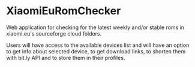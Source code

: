 # XiaomiEuRomChecker
Web application for checking for the latest weekly and/or stable roms in xiaomi.eu's sourceforge cloud folders.

Users will have access to the available devices list and will have an option to get info about selected device, 
to get download links, to shorten them with bit.ly API and to store them in their profiles.
